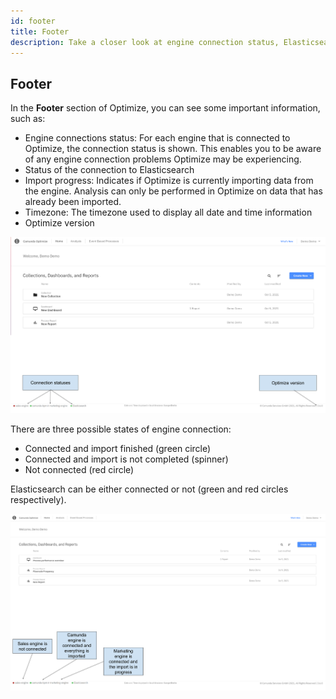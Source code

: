 ```yaml
---
id: footer
title: Footer
description: Take a closer look at engine connection status, Elasticsearch connection, import progress, and more.
---
```


## Footer

In the **Footer** section of Optimize, you can see some important information, such as:

- Engine connections status: For each engine that is connected to Optimize, the connection status is shown. This enables you to be aware of any engine connection problems Optimize may be experiencing.
- Status of the connection to Elasticsearch
- Import progress: Indicates if Optimize is currently importing data from the engine. Analysis can only be performed in Optimize on data that has already been imported.
- Timezone: The timezone used to display all date and time information
- Optimize version

![footer overview](./img/footer-overview.png)

There are three possible states of engine connection:

- Connected and import finished (green circle)
- Connected and import is not completed (spinner)
- Not connected (red circle)

Elasticsearch can be either connected or not (green and red circles respectively).

![footer engine connections](./img/footer-engine-connections.png)